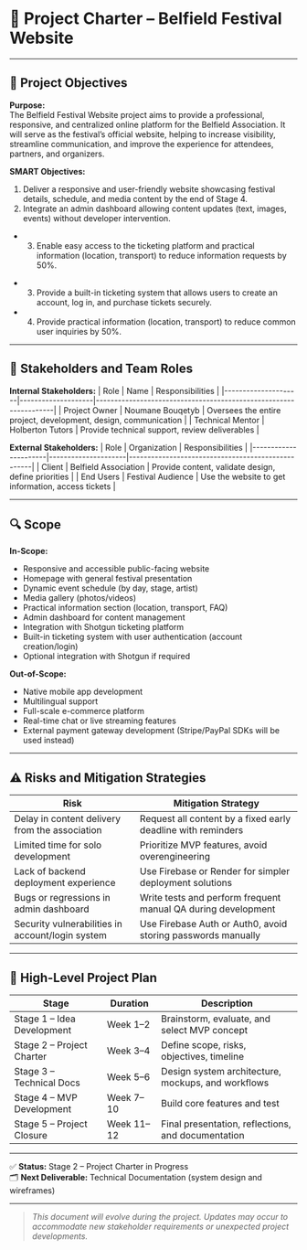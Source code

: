 # 📘 Project Charter – Belfield Festival Website

---

## 🎯 Project Objectives

**Purpose:**  
The Belfield Festival Website project aims to provide a professional, responsive, and centralized online platform for the Belfield Association. It will serve as the festival’s official website, helping to increase visibility, streamline communication, and improve the experience for attendees, partners, and organizers.

**SMART Objectives:**
1. Deliver a responsive and user-friendly website showcasing festival details, schedule, and media content by the end of Stage 4.
2. Integrate an admin dashboard allowing content updates (text, images, events) without developer intervention.
- 3. Enable easy access to the ticketing platform and practical information (location, transport) to reduce information requests by 50%.
+ 3. Provide a built-in ticketing system that allows users to create an account, log in, and purchase tickets securely.
+ 4. Provide practical information (location, transport) to reduce common user inquiries by 50%.

---

## 👥 Stakeholders and Team Roles

**Internal Stakeholders:**
| Role                | Name               | Responsibilities                                                 |
|---------------------|--------------------|------------------------------------------------------------------|
| Project Owner       | Noumane Bouqetyb        | Oversees the entire project, development, design, communication |
| Technical Mentor    | Holberton Tutors   | Provide technical support, review deliverables                   |

**External Stakeholders:**
| Role                 | Organization        | Responsibilities                                  |
|----------------------|---------------------|---------------------------------------------------|
| Client               | Belfield Association | Provide content, validate design, define priorities |
| End Users            | Festival Audience    | Use the website to get information, access tickets |

---

## 🔍 Scope

**In-Scope:**
- Responsive and accessible public-facing website
- Homepage with general festival presentation
- Dynamic event schedule (by day, stage, artist)
- Media gallery (photos/videos)
- Practical information section (location, transport, FAQ)
- Admin dashboard for content management
- Integration with Shotgun ticketing platform
- Built-in ticketing system with user authentication (account creation/login)
- Optional integration with Shotgun if required

**Out-of-Scope:**
- Native mobile app development
- Multilingual support
- Full-scale e-commerce platform
- Real-time chat or live streaming features
- External payment gateway development (Stripe/PayPal SDKs will be used instead)
---

## ⚠️ Risks and Mitigation Strategies

| Risk                                              | Mitigation Strategy                                                  |
|---------------------------------------------------|----------------------------------------------------------------------|
| Delay in content delivery from the association    | Request all content by a fixed early deadline with reminders         |
| Limited time for solo development                 | Prioritize MVP features, avoid overengineering                       |
| Lack of backend deployment experience             | Use Firebase or Render for simpler deployment solutions              |
| Bugs or regressions in admin dashboard            | Write tests and perform frequent manual QA during development        |
| Security vulnerabilities in account/login system  | Use Firebase Auth or Auth0, avoid storing passwords manually         |

---

## 📅 High-Level Project Plan

| Stage                        | Duration    | Description                                         |
|-----------------------------|-------------|-----------------------------------------------------|
| Stage 1 – Idea Development  | Week 1–2    | Brainstorm, evaluate, and select MVP concept        |
| Stage 2 – Project Charter   | Week 3–4    | Define scope, risks, objectives, timeline           |
| Stage 3 – Technical Docs    | Week 5–6    | Design system architecture, mockups, and workflows  |
| Stage 4 – MVP Development   | Week 7–10   | Build core features and test                        |
| Stage 5 – Project Closure   | Week 11–12  | Final presentation, reflections, and documentation  |

---

✅ **Status:** Stage 2 – Project Charter in Progress  
🗂️ **Next Deliverable:** Technical Documentation (system design and wireframes)

---

> _This document will evolve during the project. Updates may occur to accommodate new stakeholder requirements or unexpected project developments._
